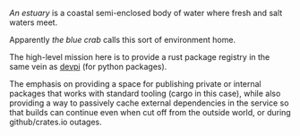 *An estuary* is a coastal semi-enclosed body of water where fresh and salt
waters meet.

Apparently *the blue crab* calls this sort of environment home.

The high-level mission here is to provide a rust package registry in the same
vein as [devpi] (for python packages).

The emphasis on providing a space for publishing private or internal packages
that works with standard tooling (cargo in this case), while also providing a
way to passively cache external dependencies in the service so that builds can
continue even when cut off from the outside world, or during github/crates.io
outages.

[devpi]: https://github.com/devpi/devpi
